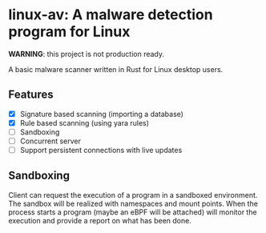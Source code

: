 # linux-av: A malware detection program for Linux

**WARNING**: this project is not production ready.

A basic malware scanner written in Rust for Linux desktop users.

## Features

- [x] Signature based scanning (importing a database)
- [x] Rule based scanning (using yara rules)
- [ ] Sandboxing
- [ ] Concurrent server
- [ ] Support persistent connections with live updates

## Sandboxing
Client can request the execution of a program in a sandboxed environment.
The sandbox will be realized with namespaces and mount points.
When the process starts a program (maybe an eBPF will be attached) will monitor the execution and provide a report
on what has been done.
